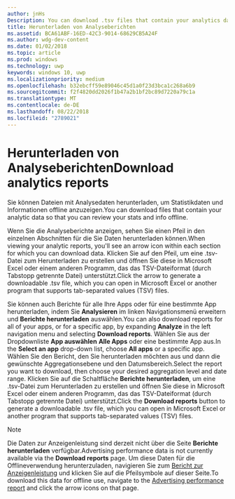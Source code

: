 ```yaml
---
author: jnHs
Description: You can download .tsv files that contain your analytics data so that you can review your stats and info offline.
title: Herunterladen von Analyseberichten
ms.assetid: BCA61ABF-16ED-42C3-9014-68629CB5A24F
ms.author: wdg-dev-content
ms.date: 01/02/2018
ms.topic: article
ms.prod: windows
ms.technology: uwp
keywords: windows 10, uwp
ms.localizationpriority: medium
ms.openlocfilehash: b32ebcff59e89046c45d1a0f23d3bca1c268a6b9
ms.sourcegitcommit: f2f4820dd2026f1b47a2b1bf2bc89d7220a79c1a
ms.translationtype: MT
ms.contentlocale: de-DE
ms.lasthandoff: 08/22/2018
ms.locfileid: "2789021"
---
```

# <a name="download-analytics-reports"></a><span data-ttu-id="e9588-103">Herunterladen von Analyseberichten</span><span class="sxs-lookup"><span data-stu-id="e9588-103">Download analytics reports</span></span>


<span data-ttu-id="e9588-104">Sie können Dateien mit Analysedaten herunterladen, um Statistikdaten und Informationen offline anzuzeigen.</span><span class="sxs-lookup"><span data-stu-id="e9588-104">You can download files that contain your analytic data so that you can review your stats and info offline.</span></span>

<span data-ttu-id="e9588-105">Wenn Sie die Analyseberichte anzeigen, sehen Sie einen Pfeil in den einzelnen Abschnitten für die Sie Daten herunterladen können.</span><span class="sxs-lookup"><span data-stu-id="e9588-105">When viewing your analytic reports, you'll see an arrow icon within each section for which you can download data.</span></span> <span data-ttu-id="e9588-106">Klicken Sie auf den Pfeil, um eine .tsv-Datei zum Herunterladen zu erstellen und öffnen Sie diese in Microsoft Excel oder einem anderen Programm, das das TSV-Dateiformat (durch Tabstopp getrennte Datei) unterstützt.</span><span class="sxs-lookup"><span data-stu-id="e9588-106">Click the arrow to generate a downloadable .tsv file, which you can open in Microsoft Excel or another program that supports tab-separated values (TSV) files.</span></span>

<span data-ttu-id="e9588-107">Sie können auch Berichte für alle Ihre Apps oder für eine bestimmte App herunterladen, indem Sie **Analysieren** im linken Navigationsmenü erweitern und **Berichte herunterladen** auswählen.</span><span class="sxs-lookup"><span data-stu-id="e9588-107">You can also download reports for all of your apps, or for a specific app, by expanding **Analyze** in the left navigation menu and selecting **Download reports**.</span></span> <span data-ttu-id="e9588-108">Wählen Sie aus der Dropdownliste **App auswählen** **Alle Apps** oder eine bestimmte App aus.</span><span class="sxs-lookup"><span data-stu-id="e9588-108">In the **Select an app** drop-down list, choose **All apps** or a specific app.</span></span> <span data-ttu-id="e9588-109">Wählen Sie den Bericht, den Sie herunterladen möchten aus und dann die gewünschte Aggregationsebene und den Datumsbereich.</span><span class="sxs-lookup"><span data-stu-id="e9588-109">Select the report you want to download, then choose your desired aggregation level and date range.</span></span> <span data-ttu-id="e9588-110">Klicken Sie auf die Schaltfläche **Berichte herunterladen**, um eine .tsv-Datei zum Herunterladen zu erstellen und öffnen Sie diese in Microsoft Excel oder einem anderen Programm, das das TSV-Dateiformat (durch Tabstopp getrennte Datei) unterstützt.</span><span class="sxs-lookup"><span data-stu-id="e9588-110">Click the **Download reports** button to generate a downloadable .tsv file, which you can open in Microsoft Excel or another program that supports tab-separated values (TSV) files.</span></span>

> [!NOTE]
> <span data-ttu-id="e9588-111">Die Daten zur Anzeigenleistung sind derzeit nicht über die Seite **Berichte herunterladen** verfügbar.</span><span class="sxs-lookup"><span data-stu-id="e9588-111">Advertising performance data is not currently available via the **Download reports** page.</span></span> <span data-ttu-id="e9588-112">Um diese Daten für die Offlineverwendung herunterzuladen, navigieren Sie zum [Bericht zur Anzeigenleistung](advertising-performance-report.md) und klicken Sie auf die Pfeilsymbole auf dieser Seite.</span><span class="sxs-lookup"><span data-stu-id="e9588-112">To download this data for offline use, navigate to the [Advertising performance report](advertising-performance-report.md) and click the arrow icons on that page.</span></span> 
